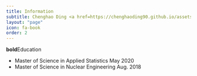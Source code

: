 ```yaml
---
title: Information
subtitle: Chenghao Ding <a href=https://chenghaoding90.github.io/assets/pdfs/Resume-Chenghao-Ding.pdf> (Click to download my resume)</a>
layout: "page"
icon: fa-book
order: 2
---
```


<strong>bold</strong>Education

<ul>
        <liUniversity of Illinois at Urbana-Champaign  May 2021 (expected)
Ph.D Student in Nuclear Engineering, GPA: 3.50/4.00</li>
        <li>Master of Science in Applied Statistics May 2020</li>
        <li>Master of Science in Nuclear Engineering Aug. 2018</li>
    </ul>





